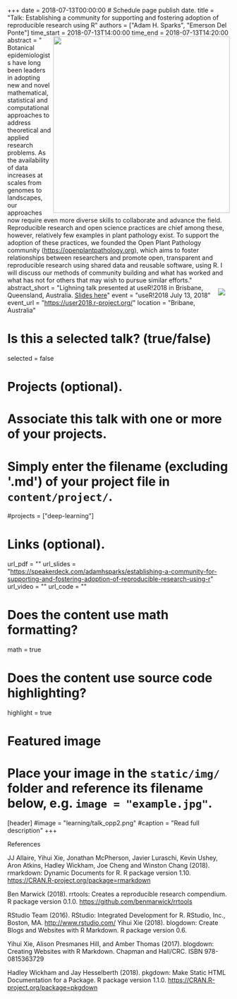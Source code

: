 +++
date = 2018-07-13T00:00:00  # Schedule page publish date.
title = "Talk: Establishing a community for supporting and fostering adoption of reproducible research using R"
authors = ["Adam H. Sparks", "Emerson Del Ponte"]
time_start = 2018-07-13T14:00:00
time_end = 2018-07-13T14:20:00
abstract = "<img src = '/img/learning/talk_opp1.png' width=400 align=right> Botanical epidemiologists have long been leaders in adopting new and novel mathematical, statistical and computational approaches to address theoretical and applied research problems. As the availability of data increases at scales from genomes to landscapes, our approaches now require even more diverse skills to collaborate and advance the field. Reproducible research and open science practices are chief among these, however, relatively few examples in plant pathology exist. To support the adoption of these practices, we founded the Open Plant Pathology community (https://openplantpathology.org), which aims to foster relationships between researchers and promote open, transparent and reproducible research using shared data and reusable software, using R. I will discuss our methods of community building and what has worked and what has not for others that may wish to pursue similar efforts."
abstract_short = "<img style = 'margin: 10px' src = '/img/learning/talk_opp2.png' align=right>Lighning talk presented at useR!2018 in Brisbane, Queensland, Australia. [Slides here](https://speakerdeck.com/adamhsparks/establishing-a-community-for-supporting-and-fostering-adoption-of-reproducible-research-using-r)"
event = "useR!2018 July 13, 2018"
event_url = "https://user2018.r-project.org/"
location = "Bribane, Australia"

# Is this a selected talk? (true/false)
selected = false

# Projects (optional).
#   Associate this talk with one or more of your projects.
#   Simply enter the filename (excluding '.md') of your project file in `content/project/`.
#projects = ["deep-learning"]

# Links (optional).
url_pdf = ""
url_slides = "https://speakerdeck.com/adamhsparks/establishing-a-community-for-supporting-and-fostering-adoption-of-reproducible-research-using-r"
url_video = ""
url_code = ""

# Does the content use math formatting?
math = true

# Does the content use source code highlighting?
highlight = true

# Featured image
# Place your image in the `static/img/` folder and reference its filename below, e.g. `image = "example.jpg"`.
[header]
#image = "learning/talk_opp2.png"
#caption = "Read full description"
+++

References 

JJ Allaire, Yihui Xie, Jonathan McPherson, Javier Luraschi, Kevin Ushey, Aron Atkins, Hadley Wickham, Joe Cheng and Winston Chang (2018). rmarkdown: Dynamic Documents for R. R package version 1.10. https://CRAN.R-project.org/package=rmarkdown

Ben Marwick (2018). rrtools: Creates a reproducible research compendium. R package version 0.1.0. https://github.com/benmarwick/rrtools

RStudio Team (2016). RStudio: Integrated Development for R. RStudio, Inc., Boston, MA. http://www.rstudio.com/
Yihui Xie (2018). blogdown: Create Blogs and Websites with R Markdown. R package version 0.6.

Yihui Xie, Alison Presmanes Hill, and Amber Thomas (2017). blogdown: Creating Websites with R Markdown. Chapman and Hall/CRC. ISBN 978-0815363729

Hadley Wickham and Jay Hesselberth (2018). pkgdown: Make Static HTML Documentation for a Package. R package version 1.1.0. https://CRAN.R-project.org/package=pkgdown
